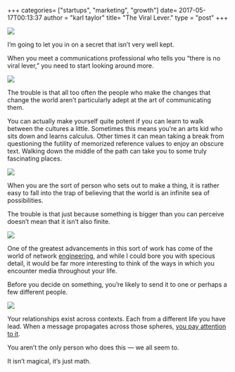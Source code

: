 +++
categories= ["startups", "marketing", "growth"]
date= 2017-05-17T00:13:37
author = "karl taylor"
title= "The Viral Lever."
type = "post"
+++

  ![](https://raw.githubusercontent.com/karljtaylor/kjt/blog/content/assets/36285-1hjbefnyswo3eddspybzznq.png)  


 I’m going to let you in on a secret that isn’t very well kept.

 When you meet a communications professional who tells you “there is no viral lever,” you need to start looking around more.

  ![](https://raw.githubusercontent.com/karljtaylor/kjt/blog/content/assets/4749c-1hin0uf9-7g_kzyeq2wchvw.jpeg)  


 The trouble is that all too often the people who make the changes that change the world aren’t particularly adept at the art of communicating them.

 You can actually make yourself quite potent if you can learn to walk between the cultures a little. Sometimes this means you’re an arts kid who sits down and learns calculus. Other times it can mean taking a break from questioning the futility of memorized reference values to enjoy an obscure text. Walking down the middle of the path can take you to some truly fascinating places.

  ![](https://raw.githubusercontent.com/karljtaylor/kjt/blog/content/assets/eb5fa-1tuk9hnsloqkrqieo4itvaa.jpeg)  


 When you are the sort of person who sets out to make a thing, it is rather easy to fall into the trap of believing that the world is an infinite sea of possibilities.

 The trouble is that just because something is bigger than you can perceive doesn’t mean that it isn’t also finite.

  ![](https://raw.githubusercontent.com/karljtaylor/kjt/blog/content/assets/19d97-1syvynj4eetj2aztx2bja2a.jpeg)  


 One of the greatest advancements in this sort of work has come of the world of network [engineering](http://www.usma.edu/nsc/SiteAssets/SitePages/Publications/shakarianEyrePaulo-heurViralMktTip_main.pdf), and while I could bore you with specious detail, it would be far more interesting to think of the ways in which you encounter media throughout your life.

 Before you decide on something, you’re likely to send it to one or perhaps a few different people.

  ![](https://raw.githubusercontent.com/karljtaylor/kjt/blog/content/assets/06051-11jrhybuiubcwuc1i-xrsna.jpeg)  


 Your relationships exist across contexts. Each from a different life you have lead. When a message propagates across those spheres, [you pay attention to it](http://www.usma.edu/nsc/SiteAssets/SitePages/Publications/shakarian_cirTip.pdf).

 You aren’t the only person who does this — we all seem to.

 It isn’t magical, it’s just math.
